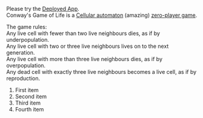 Please try the [Deployed App](https://frozen-castle-59910.herokuapp.com/).\
Conway's Game of Life is a [Cellular automaton](https://en.wikipedia.org/wiki/Cellular_automaton) (amazing) [zero-player game](https://en.wikipedia.org/wiki/Zero-player_game).

The game rules:\
Any live cell with fewer than two live neighbours dies, as if by underpopulation.\
Any live cell with two or three live neighbours lives on to the next generation.\
Any live cell with more than three live neighbours dies, as if by overpopulation.\
Any dead cell with exactly three live neighbours becomes a live cell, as if by reproduction.

<ol>
<li>First item</li>
<li>Second item</li>
<li>Third item</li>
<li>Fourth item</li>
</ol>
